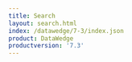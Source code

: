 ```yaml
---
title: Search
layout: search.html
index: /datawedge/7-3/index.json
product: DataWedge
productversion: '7.3'
---
```













